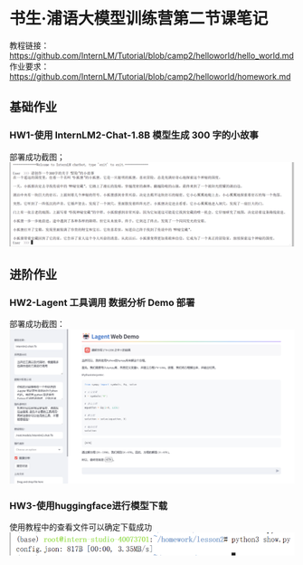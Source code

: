 # 书生·浦语大模型训练营第二节课笔记
教程链接：https://github.com/InternLM/Tutorial/blob/camp2/helloworld/hello_world.md
作业要求：https://github.com/InternLM/Tutorial/blob/camp2/helloworld/homework.md
## 基础作业
### HW1-使用 InternLM2-Chat-1.8B 模型生成 300 字的小故事
部署成功截图；
![alt text](hw-base1.png)
## 进阶作业
### HW2-Lagent 工具调用 数据分析 Demo 部署
部署成功截图：
![alt text](hw-adavance1.png)
### HW3-使用huggingface进行模型下载
使用教程中的查看文件可以确定下载成功
![alt text](show.png)